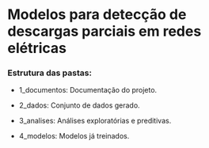 # Modelos para detecção de descargas parciais em redes elétricas

### Estrutura das pastas:
* 1_documentos:
Documentação do projeto.

* 2_dados:
Conjunto de dados gerado.

* 3_analises:
Análises exploratórias e preditivas.

* 4_modelos:
Modelos já treinados.
